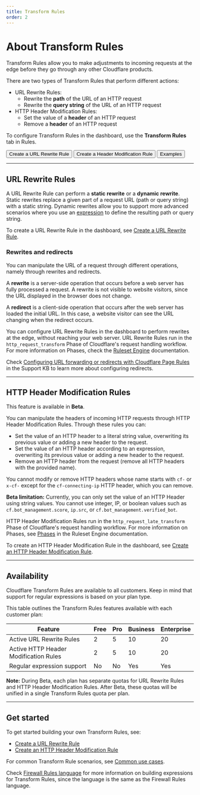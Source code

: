 ```yaml
---
title: Transform Rules
order: 2
---
```


# About Transform Rules

Transform Rules allow you to make adjustments to incoming requests at the edge before they go through any other Cloudflare products.

There are two types of Transform Rules that perform different actions:

* URL Rewrite Rules:
    * Rewrite the **path** of the URL of an HTTP request
    * Rewrite the **query string** of the URL of an HTTP request
* HTTP Header Modification Rules:
    * Set the value of a **header** of an HTTP request
    * Remove a **header** of an HTTP request

To configure Transform Rules in the dashboard, use the **Transform Rules** tab in Rules.

<ButtonGroup>
  <Button type="primary" href="/transform/create-url-rewrite-rule">Create a URL Rewrite Rule</Button>
  <Button type="primary" href="/transform/create-header-modification-rule">Create a Header Modification Rule</Button>
  <Button type="secondary" href="/transform/use-cases">Examples</Button>
</ButtonGroup>

---

## URL Rewrite Rules

A URL Rewrite Rule can perform a **static rewrite** or a **dynamic rewrite**. Static rewrites replace a given part of a request URL (path or query string) with a static string. Dynamic rewrites allow you to support more advanced scenarios where you use an [expression](https://developers.cloudflare.com/firewall/cf-firewall-rules/fields-and-expressions) to define the resulting path or query string.

To create a URL Rewrite Rule in the dashboard, see [Create a URL Rewrite Rule](/transform/create-url-rewrite-rule).

### Rewrites and redirects 

You can manipulate the URL of a request through different operations, namely through rewrites and redirects. 

A **rewrite** is a server-side operation that occurs before a web server has fully processed a request. A rewrite is not visible to website visitors, since the URL displayed in the browser does not change. 

A **redirect** is a client-side operation that occurs after the web server has loaded the initial URL. In this case, a website visitor can see the URL changing when the redirect occurs.

You can configure URL Rewrite Rules in the dashboard to perform rewrites at the edge, without reaching your web server. URL Rewrite Rules run in the `http_request_transform` Phase of Cloudflare's request handling workflow. For more information on Phases, check the [Ruleset Engine](https://developers.cloudflare.com/firewall/cf-rulesets) documentation.

Check [Configuring URL forwarding or redirects with Cloudflare Page Rules](https://support.cloudflare.com/hc/articles/200172286) in the Support KB to learn more about configuring redirects.

---

## HTTP Header Modification Rules

<Aside type="note">

This feature is available in **Beta**.

</Aside>

You can manipulate the headers of incoming HTTP requests through HTTP Header Modification Rules. Through these rules you can:

* Set the value of an HTTP header to a literal string value, overwriting its previous value or adding a new header to the request.
* Set the value of an HTTP header according to an expression, overwriting its previous value or adding a new header to the request.
* Remove an HTTP header from the request (remove all HTTP headers with the provided name).

<Aside type='warning' label='Important'>

You cannot modify or remove HTTP headers whose name starts with `cf-` or `x-cf-` except for the `cf-connecting-ip` HTTP header, which you can remove.

**Beta limitation:** Currently, you can only set the value of an HTTP Header using string values. You cannot use integer, IP, or boolean values such as `cf.bot_management.score`, `ip.src`, or `cf.bot_management.verified_bot`.

</Aside>

HTTP Header Modification Rules run in the `http_request_late_transform` Phase of Cloudflare's request handling workflow. For more information on Phases, see [Phases](https://developers.cloudflare.com/firewall/cf-rulesets#phases) in the Ruleset Engine documentation.

To create an HTTP Header Modification Rule in the dashboard, see [Create an HTTP Header Modification Rule](/transform/create-header-modification-rule).

---

## Availability

Cloudflare Transform Rules are available to all customers. Keep in mind that support for regular expressions is based on your plan type.

This table outlines the Transform Rules features available with each customer plan:

<TableWrap>

Feature                               | Free | Pro | Business | Enterprise
--------------------------------------|------|-----|----------|-----------
Active URL Rewrite Rules              | 2    | 5   | 10       | 20
Active HTTP Header Modification Rules | 2    | 5   | 10       | 20
Regular expression support            | No   | No  | Yes      | Yes

</TableWrap>

**Note:** During Beta, each plan has separate quotas for URL Rewrite Rules and HTTP Header Modification Rules. After Beta, these quotas will be unified in a single Transform Rules quota per plan.

---

## Get started

To get started building your own Transform Rules, see:

* [Create a URL Rewrite Rule](/transform/create-url-rewrite-rule)
* [Create an HTTP Header Modification Rule](/transform/create-header-modification-rule)

For common Transform Rule scenarios, see [Common use cases](/transform/use-cases).

Check [Firewall Rules language](https://developers.cloudflare.com/firewall/cf-firewall-language) for more information on building expressions for Transform Rules, since the language is the same as the Firewall Rules language.
